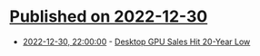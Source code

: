 # [Published on 2022-12-30](index.md)

* [2022-12-30, 22:00:00](https://hardware.slashdot.org/story/22/12/30/0959239/desktop-gpu-sales-hit-20-year-low?utm_source=rss1.0mainlinkanon&utm_medium=feed) - [Desktop GPU Sales Hit 20-Year Low](https://hardware.slashdot.org/story/22/12/30/0959239/desktop-gpu-sales-hit-20-year-low?utm_source=rss1.0mainlinkanon&utm_medium=feed)
